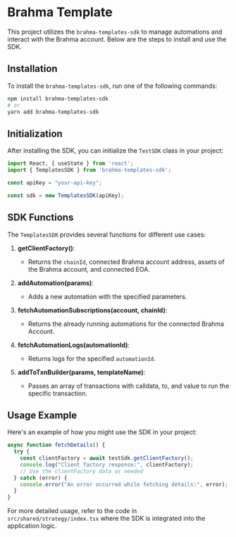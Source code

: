 # Brahma Template

This project utilizes the `brahma-templates-sdk` to manage automations and interact with the Brahma account. Below are the steps to install and use the SDK.

## Installation

To install the `brahma-templates-sdk`, run one of the following commands:

```bash
npm install brahma-templates-sdk
# or
yarn add brahma-templates-sdk
```

## Initialization

After installing the SDK, you can initialize the `TestSDK` class in your project:

```typescript
import React, { useState } from 'react';
import { TemplatesSDK } from 'brahma-templates-sdk';

const apiKey = "your-api-key";

const sdk = new TemplatesSDK(apiKey);
```

## SDK Functions

The `TemplatesSDK` provides several functions for different use cases:

1. **getClientFactory()**:
   - Returns the `chainId`, connected Brahma account address, assets of the Brahma account, and connected EOA.

2. **addAutomation(params)**:
   - Adds a new automation with the specified parameters.

3. **fetchAutomationSubscriptions(account, chainId)**:
   - Returns the already running automations for the connected Brahma Account.

4. **fetchAutomationLogs(automationId)**:
   - Returns logs for the specified `automationId`.

5. **addToTxnBuilder(params, templateName)**:
   - Passes an array of transactions with calldata, to, and value to run the specific transaction.

## Usage Example

Here's an example of how you might use the SDK in your project:

```typescript
async function fetchDetails() {
  try {
    const clientFactory = await testSdk.getClientFactory();
    console.log("Client factory response:", clientFactory);
    // Use the clientFactory data as needed
  } catch (error) {
    console.error("An error occurred while fetching details:", error);
  }
}
```

For more detailed usage, refer to the code in `src/shared/strategy/index.tsx` where the SDK is integrated into the application logic.
